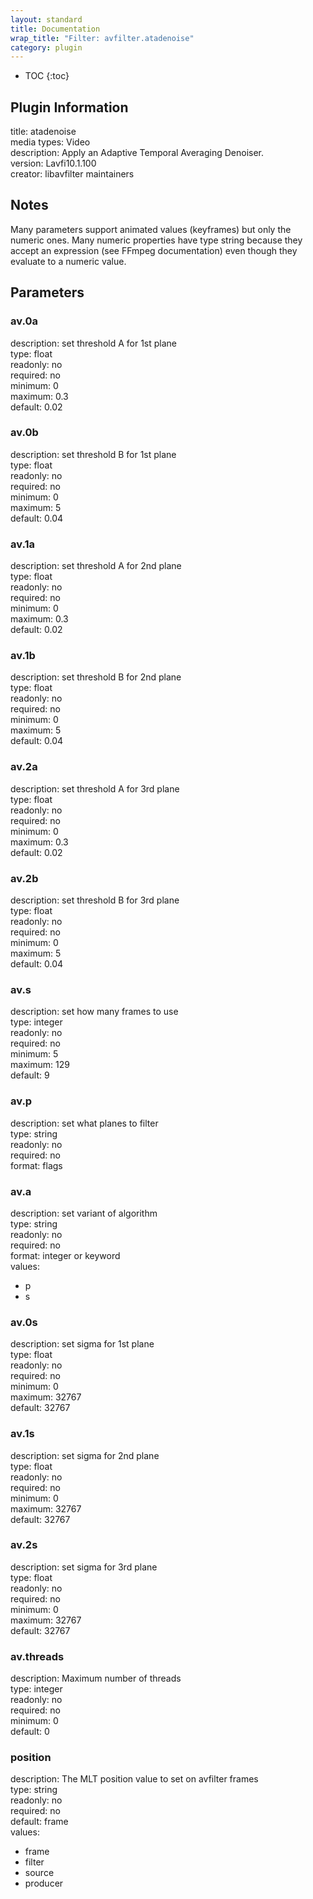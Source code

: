 ```yaml
---
layout: standard
title: Documentation
wrap_title: "Filter: avfilter.atadenoise"
category: plugin
---
```

* TOC
{:toc}

## Plugin Information

title: atadenoise  
media types:
Video  
description: Apply an Adaptive Temporal Averaging Denoiser.  
version: Lavfi10.1.100  
creator: libavfilter maintainers  

## Notes

Many parameters support animated values (keyframes) but only the numeric ones. Many numeric properties have type string because they accept an expression (see FFmpeg documentation) even though they evaluate to a numeric value.

## Parameters

### av.0a

  
description:
set threshold A for 1st plane  
type: float  
readonly: no  
required: no  
minimum: 0  
maximum: 0.3  
default: 0.02  

### av.0b

  
description:
set threshold B for 1st plane  
type: float  
readonly: no  
required: no  
minimum: 0  
maximum: 5  
default: 0.04  

### av.1a

  
description:
set threshold A for 2nd plane  
type: float  
readonly: no  
required: no  
minimum: 0  
maximum: 0.3  
default: 0.02  

### av.1b

  
description:
set threshold B for 2nd plane  
type: float  
readonly: no  
required: no  
minimum: 0  
maximum: 5  
default: 0.04  

### av.2a

  
description:
set threshold A for 3rd plane  
type: float  
readonly: no  
required: no  
minimum: 0  
maximum: 0.3  
default: 0.02  

### av.2b

  
description:
set threshold B for 3rd plane  
type: float  
readonly: no  
required: no  
minimum: 0  
maximum: 5  
default: 0.04  

### av.s

  
description:
set how many frames to use  
type: integer  
readonly: no  
required: no  
minimum: 5  
maximum: 129  
default: 9  

### av.p

  
description:
set what planes to filter  
type: string  
readonly: no  
required: no  
format: flags  

### av.a

  
description:
set variant of algorithm  
type: string  
readonly: no  
required: no  
format: integer or keyword  
values:  

* p
* s

### av.0s

  
description:
set sigma for 1st plane  
type: float  
readonly: no  
required: no  
minimum: 0  
maximum: 32767  
default: 32767  

### av.1s

  
description:
set sigma for 2nd plane  
type: float  
readonly: no  
required: no  
minimum: 0  
maximum: 32767  
default: 32767  

### av.2s

  
description:
set sigma for 3rd plane  
type: float  
readonly: no  
required: no  
minimum: 0  
maximum: 32767  
default: 32767  

### av.threads

  
description:
Maximum number of threads  
type: integer  
readonly: no  
required: no  
minimum: 0  
default: 0  

### position

  
description:
The MLT position value to set on avfilter frames  
type: string  
readonly: no  
required: no  
default: frame  
values:  

* frame
* filter
* source
* producer

